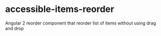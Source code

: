 # accessible-items-reorder
Angular 2 reorder component that reorder list of items without using drag and drop
